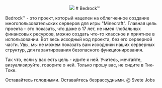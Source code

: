 <p align="center">
<img src="https://sun9-63.userapi.com/impg/jqtHXi1AoXtR9QJcmt9zlQWvxu0yXNMtst2sHA/_4729YSvXSg.jpg?size=100x0&quality=88&crop=33,33,934,934&sign=b2e62fde08a39c1fb86b779ff7361fff&ava=1">
# Bedrock™
</p>




Bedrock™ - это проект, который нацелен на облегченное создание многопользовательских серверов для игры "Minecraft". Главная цель проекта - это показать, что даже в 17 лет, не имея глобальных финансовых ресурсов, можно создать что-то классное и приятное в использовании. Вот весь исходный код проекта, без его серверной части. Увы, мы не можем показать вам исходники наших серверных структур, для гарантирования безопасного функционирования.

Так что, если у вас есть цель - идите к ней. Учитесь, мечтайте, визуализируйте, говорите о ней. Только прошу вас, не сидите в Тик-Токе.

Оставайтесь голодными. Оставайтесь безрассудными. @ Svete Jobs
